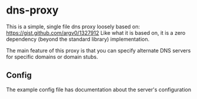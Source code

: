# dns-proxy
This is a simple, single file dns proxy loosely based on:
https://gist.github.com/argv0/1327912  Like what it is based on, it is a
zero dependency (beyond the standard library) implementation.

The main feature of this proxy is that you can specify alternate DNS servers
for specific domains or domain stubs.

## Config
The example config file has documentation about the server's configuration
